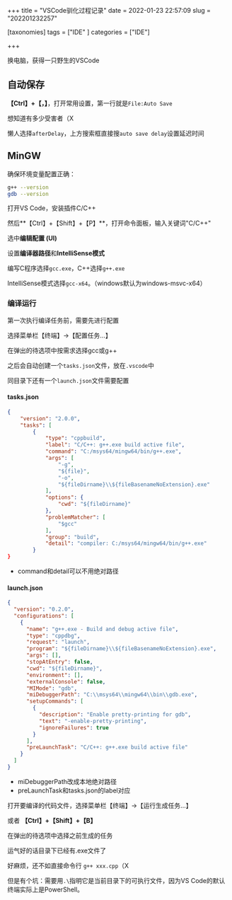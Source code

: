 +++
title = "VSCode驯化过程记录"
date = 2022-01-23 22:57:09
slug = "202201232257"

[taxonomies]
tags = ["IDE" ]
categories = ["IDE"]

+++

换电脑，获得一只野生的VSCode

<!-- more -->

## 自动保存

**【Ctrl】+【，】**，打开常用设置，第一行就是`File:Auto Save`

想知道有多少受害者（X

懒人选择`afterDelay`，上方搜索框直接搜`auto save delay`设置延迟时间



## MinGW

确保环境变量配置正确：

```bash
g++ --version
gdb --version
```

打开VS Code，安装插件C/C++

然后**【Ctrl】+【Shift】+【P】**，打开命令面板，输入关键词"C/C++"

选中**编辑配置 (UI)**

设置**编译器路径**和**IntelliSense模式**

编写C程序选择`gcc.exe`，C++选择`g++.exe`

IntelliSense模式选择`gcc-x64`。（windows默认为windows-msvc-x64）

### 编译运行

第一次执行编译任务前，需要先进行配置

选择菜单栏【终端】→【配置任务…】

在弹出的待选项中按需求选择gcc或g++

之后会自动创建一个`tasks.json`文件，放在`.vscode`中

同目录下还有一个`launch.json`文件需要配置

#### tasks.json

```json
{
    "version": "2.0.0",
    "tasks": [
        {
            "type": "cppbuild",
            "label": "C/C++: g++.exe build active file",
            "command": "C:/msys64/mingw64/bin/g++.exe",
            "args": [
                "-g",
                "${file}",
                "-o",
                "${fileDirname}\\${fileBasenameNoExtension}.exe"
            ],
            "options": {
                "cwd": "${fileDirname}"
            },
            "problemMatcher": [
                "$gcc"
            ],
            "group": "build",
            "detail": "compiler: C:/msys64/mingw64/bin/g++.exe"
        }
}
```

- command和detail可以不用绝对路径

#### launch.json

```json
{
  "version": "0.2.0",
  "configurations": [
    {
      "name": "g++.exe - Build and debug active file",
      "type": "cppdbg",
      "request": "launch",
      "program": "${fileDirname}\\${fileBasenameNoExtension}.exe",
      "args": [],
      "stopAtEntry": false,
      "cwd": "${fileDirname}",
      "environment": [],
      "externalConsole": false,
      "MIMode": "gdb",
      "miDebuggerPath": "C:\\msys64\\mingw64\\bin\\gdb.exe",
      "setupCommands": [
        {
          "description": "Enable pretty-printing for gdb",
          "text": "-enable-pretty-printing",
          "ignoreFailures": true
        }
      ],
      "preLaunchTask": "C/C++: g++.exe build active file"
    }
  ]
}
```

- miDebuggerPath改成本地绝对路径
- preLaunchTask和tasks.json的label对应

打开要编译的代码文件，选择菜单栏【终端】→【运行生成任务...】

或者 **【Ctrl】+【Shift】+【B】**

在弹出的待选项中选择之前生成的任务

运气好的话目录下已经有.exe文件了

好麻烦，还不如直接命令行 `g++ xxx.cpp`（X

但是有个坑：需要用`.\`指明它是当前目录下的可执行文件，因为VS Code的默认终端实际上是PowerShell。
